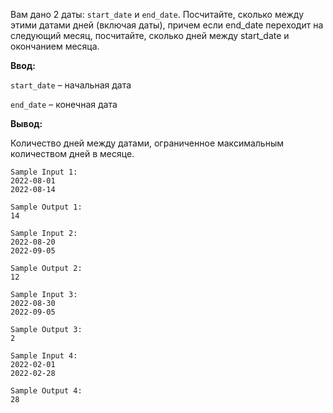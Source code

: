 Вам дано 2 даты: `start_date` и `end_date`. Посчитайте, сколько между этими датами дней (включая даты), причем если end_date переходит на следующий месяц, посчитайте, сколько дней между start_date и окончанием месяца.

**Ввод:**

`start_date` – начальная дата

`end_date` – конечная дата

**Вывод:**

Количество дней между датами, ограниченное максимальным количеством дней в месяце.
```
Sample Input 1:
2022-08-01
2022-08-14

Sample Output 1:
14
```
```
Sample Input 2:
2022-08-20
2022-09-05

Sample Output 2:
12
```
```
Sample Input 3:
2022-08-30
2022-09-05

Sample Output 3:
2
```
```
Sample Input 4:
2022-02-01
2022-02-28

Sample Output 4:
28
```